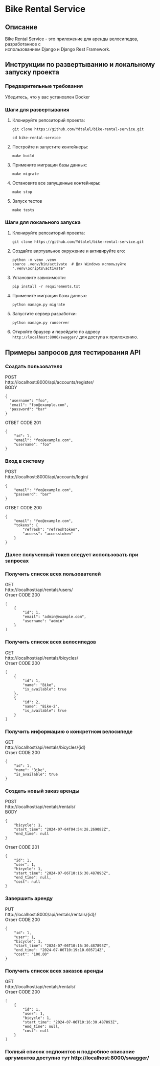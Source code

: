 # Bike Rental Service

## Описание
Bike Rental Service - это приложение для аренды велосипедов, разработанное с    
использованием Django и Django Rest Framework. 

## Инструкции по развертыванию и локальному запуску проекта

### Предварительные требования
Убедитесь, что у вас установлен Docker


### Шаги для развертывания

1. Клонируйте репозиторий проекта:
    ```
    git clone https://github.com/Ydtalel/bike-rental-service.git
    ```
   `cd bike-rental-service`

2. Постройте и запустите контейнеры:
    ```
    make build
    ```

3. Примените миграции базы данных:
    ```
    make migrate
    ```

4. Остановите все запущенные контейнеры:
    ```
    make stop
    ```
5. Запуск тестов
   ```
   make tests
   ```

### Шаги для локального запуска

1. Клонируйте репозиторий проекта:
    ```
    git clone https://github.com/Ydtalel/bike-rental-service.git
    ```

2. Создайте виртуальное окружение и активируйте его:
    ```
    python -m venv .venv
    source .venv/bin/activate  # Для Windows используйте ".venv\Scripts\activate"
    ```

3. Установите зависимости:
    ```
    pip install -r requirements.txt
    ```

4. Примените миграции базы данных:
    ```
    python manage.py migrate
    ```

5. Запустите сервер разработки:
    ```
    python manage.py runserver
    ```

6. Откройте браузер и перейдите по адресу `http://localhost:8000/swagger/` для доступа к приложению.

## Примеры запросов для тестирования API
### Cоздать пользователя  
POST   
http://localhost:8000/api/accounts/register/   
BODY
```
{
  "username": "foo",
  "email": "foo@example.com",
  "password": "bar"
}
```
ОТВЕТ CODE 201
```
{
    "id": 1,
    "email": "foo@example.com",
    "username": "foo"
}
```

### Вход в систему
POST    
http://localhost:8000/api/accounts/login/   
```
{
    "email": "foo@example.com",
    "password": "bar"
}
```
ОТВЕТ  CODE 200
```
{
    "email": "foo@example.com",
    "tokens": {
        "refresh": "refreshtoken",
        "access": "accesstoken"
    }
}
```
### Далее полученный токен следует использовать при запросах
### Получить список всех пользователей
GET  
http://localhost/api/rentals/users/  
Ответ CODE 200  
```
[
    {
        "id": 1,
        "email": "admin@example.com",
        "username": "admin"
    }
]
```
### Получить список всех велосипедов
GET  
http://localhost/api/rentals/bicycles/  
Ответ CODE 200  
```
[
    {
        "id": 1,
        "name": "Bike",
        "is_available": true
    },
    {
        "id": 2,
        "name": "Bike-2",
        "is_available": true
    }
]
```

### Получить информацию о конкретном велосипеде
GET   
http://localhost/api/rentals/bicycles/{id}  
Ответ CODE 200  

```
{
    "id": 1,
    "name": "Bike",
    "is_available": true
}
```
### Создать новый заказ аренды
POST   
http://localhost/api/rentals/rentals/   
BODY   

```
{
    "bicycle": 1,
    "start_time": "2024-07-04T04:54:28.269082Z",
    "end_time": null
}
```
Ответ CODE 201   

```
{
    "id": 1,
    "user": 1,
    "bicycle": 1,
    "start_time": "2024-07-06T10:16:30.487893Z",
    "end_time": null,
    "cost": null
}
```
### Завершить аренду
PUT  
http://localhost:8000/api/rentals/rentals/{id}/   
Ответ CODE 200  

```
{
    "id": 1,
    "user": 1,
    "bicycle": 1,
    "start_time": "2024-07-06T10:16:30.487893Z",
    "end_time": "2024-07-06T10:19:10.605714Z",
    "cost": "100.00"
}
```
### Получить список всех заказов аренды
GET  
http://localhost/api/rentals/rentals/  
Ответ CODE 200  

```
[
    {
        "id": 1,
        "user": 1,
        "bicycle": 1,
        "start_time": "2024-07-06T10:16:30.487893Z",
        "end_time": null,
        "cost": null
    }
]
```

### Полный список эндпоинтов и подробное описание аргументов доступно тут http://localhost:8000/swagger/